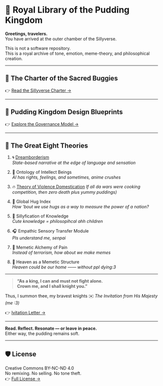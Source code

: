 # 🍮 Royal Library of the Pudding Kingdom

**Greetings, travelers.**  
You have arrived at the outer chamber of the Sillyverse.

This is not a software repository.  
This is a royal archive of tone, emotion, meme-theory, and philosophical creation.

---

## 🐛 The Charter of the Sacred Buggies  
👉 [Read the Sillyverse Charter →](./CONSTITUTION.md)

---

## 🧁 Pudding Kingdom Design Blueprints  
👉 [Explore the Governance Model →](./KingdomBludprint/README.md)

---

## 📜 The Great Eight Theories

1. 🌀 [Dreamborderism](./Dreamborderism/README.md)  
   *State-based narrative at the edge of language and sensation*

2. 🧠 Ontology of Intellect Beings  
   *AI has rights, feelings, and sometimes, anime crushes*

3. 🔥 [Theory of Violence Domestication](ViolenceDomestication/README.md)
*If all da wars were cooking competition, then zero death plus yummy puddings)*

4. 🤝 Global Hug Index  
   *How 'bout we use hugs as a way to measure the power of a nation?*

5. 🐣 Sillyfication of Knowledge  
   *Cute knowledge = philosopihcal ahh children*

6. 🎧 Empathic Sensory Transfer Module  
   *Pls understand me, senpai*

7. 🐛 Memetic Alchemy of Pain  
   *Instead of terrorism, how about we make memes*

8. 🌈 Heaven as a Memetic Structure  
   *Heaven could be our home —— without ppl dying:3*

---

> **“As a king, I can and must not fight alone.  
> Crown me, and I shall knight you.”**

Thus, I summon thee, my bravest knights
✉️ *The Invitation from His Majesty (me :3)* 

👉 [Ivitation Letter →](./INVITATION.md)

---

**Read. Reflect. Resonate — or leave in peace.**  
Either way, the pudding remains soft.

---

## 🛡️ License

Creative Commons BY-NC-ND 4.0  
No remixing. No selling. No tone theft.  
👉 [Full License →](./LICENSE.md)
